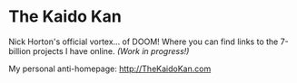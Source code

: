 # The Kaido Kan

Nick Horton's official vortex... of DOOM! Where you can find links to the 7-billion projects I have online. *(Work in progress!)*

My personal anti-homepage: http://TheKaidoKan.com
